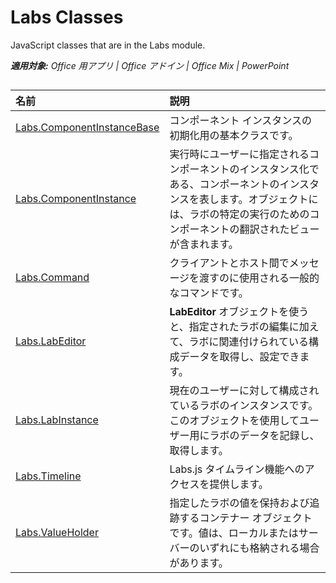 ﻿
# Labs Classes
JavaScript classes that are in the Labs module.

 _**適用対象:** Office 用アプリ | Office アドイン | Office Mix | PowerPoint_



## 


|**名前**|**説明**|
|:-----|:-----|
|[Labs.ComponentInstanceBase](../../reference/office-mix/labs.componentinstancebase.md)|コンポーネント インスタンスの初期化用の基本クラスです。|
|[Labs.ComponentInstance](../../reference/office-mix/labs.componentinstance.md)|実行時にユーザーに指定されるコンポーネントのインスタンス化である、コンポーネントのインスタンスを表します。オブジェクトには、ラボの特定の実行のためのコンポーネントの翻訳されたビューが含まれます。|
|[Labs.Command](../../reference/office-mix/labs.command.md)|クライアントとホスト間でメッセージを渡すのに使用される一般的なコマンドです。|
|[Labs.LabEditor](../../reference/office-mix/labs.labeditor.md)|**LabEditor** オブジェクトを使うと、指定されたラボの編集に加えて、ラボに関連付けられている構成データを取得し、設定できます。|
|[Labs.LabInstance](../../reference/office-mix/labs.labinstance.md)|現在のユーザーに対して構成されているラボのインスタンスです。このオブジェクトを使用してユーザー用にラボのデータを記録し、取得します。|
|[Labs.Timeline](../../reference/office-mix/labs.timeline.md)|Labs.js タイムライン機能へのアクセスを提供します。|
|[Labs.ValueHolder](../../reference/office-mix/labs.valueholder.md)|指定したラボの値を保持および追跡するコンテナー オブジェクトです。値は、ローカルまたはサーバーのいずれにも格納される場合があります。|
